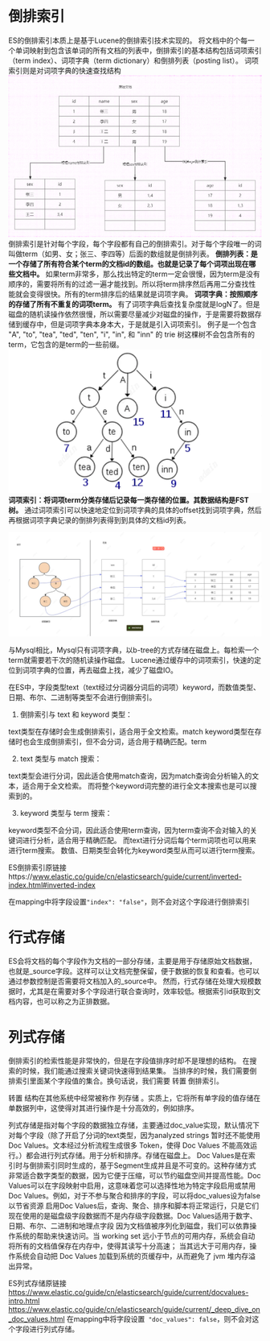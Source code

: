 # 倒排索引
ES的倒排索引本质上是基于Lucene的倒排索引技术实现的。
将文档中的个每一个单词映射到包含该单词的所有文档的列表中，倒排索引的基本结构包括词项索引（term index）、词项字典（term dictionary）和倒排列表（posting list）。
词项索引则是对词项字典的快速查找结构
![img_43.png](img_43.png)
倒排索引是针对每个字段，每个字段都有自己的倒排索引。对于每个字段唯一的词叫做term（如男、女；张三、李四等）后面的数组就是倒排列表。
**倒排列表：是一个存储了所有符合某个term的文档id的数组。也就是记录了每个词项出现在哪些文档中。**
如果term非常多，那么找出特定的term一定会很慢，因为term是没有顺序的，需要将所有的过滤一遍才能找到。所以将term排序然后再用二分查找性能就会变得很快。所有的term排序后的结果就是词项字典。
**词项字典：按照顺序的存储了所有不重复的词项term。**
有了词项字典后查找复杂度就是logN了。但是磁盘的随机读操作依然很慢，所以需要尽量减少对磁盘的操作，于是需要将数据存储到缓存中，但是词项字典本身本大，于是就是引入词项索引。
例子是一个包含 "A", "to", "tea", "ted", "ten", "i", "in", 和 "inn" 的 trie 树这棵树不会包含所有的term，它包含的是term的一些前缀。
![img_44.png](img_44.png)
**词项索引：将词项term分类存储后记录每一类存储的位置。其数据结构是FST树。**
通过词项索引可以快速地定位到词项字典的具体的offset找到词项字典，然后再根据词项字典记录的倒排列表得到到具体的文档id列表。

![img_45.png](img_45.png)

与Mysql相比，Mysql只有词项字典，以b-tree的方式存储在磁盘上。每检索一个term就需要若干次的随机读操作磁盘。
Lucene通过缓存中的词项索引，快速的定位到词项字典的位置，再去磁盘上找，减少了磁盘IO。

在ES中，字段类型text（text经过分词器分词后的词项）keyword，而数值类型、日期、布尔、二进制等类型不会进行倒排索引。

1. 倒排索引与 text 和 keyword 类型：

text类型在存储时会生成倒排索引，适合用于全文检索。match
keyword类型在存储时也会生成倒排索引，但不会分词，适合用于精确匹配。term

2. text 类型与 match 搜索：

text类型会进行分词，因此适合使用match查询，因为match查询会分析输入的文本，适合用于全文检索。
而将整个keyword词完整的进行全文本搜索也是可以搜索到的。

3. keyword 类型与 term 搜索：

keyword类型不会分词，因此适合使用term查询，因为term查询不会对输入的关键词进行分析，适合用于精确匹配。
而text进行分词后每个term词项也可以用来进行term搜索。
数值、日期类型会转化为keyword类型从而可以进行term搜索。

ES倒排索引原链接https://www.elastic.co/guide/cn/elasticsearch/guide/current/inverted-index.html#inverted-index

在mapping中将字段设置`"index": "false"`，则不会对这个字段进行倒排索引


# 行式存储
ES会将文档的每个字段作为文档的一部分存储，主要是用于存储原始文档数据，也就是_source字段。这样可以让文档完整保留，便于数据的恢复和查看。也可以通过参数控制是否需要将文档加入的_source中。
然而，行式存储在处理大规模数据时，尤其是在需要对多个字段进行联合查询时，效率较低。根据索引id获取到文档内容，也可以称之为正排数据。

# 列式存储
倒排索引的检索性能是非常快的，但是在字段值排序时却不是理想的结构。
在搜索的时候，我们能通过搜索关键词快速得到结果集。
当排序的时候，我们需要倒排索引里面某个字段值的集合。换句话说，我们需要 转置 倒排索引。

转置 结构在其他系统中经常被称作 列存储 。实质上，它将所有单字段的值存储在单数据列中，这使得对其进行操作是十分高效的，例如排序。

列式存储是指对每个字段的数据独立存储，主要通过doc_value实现，默认情况下对每个字段（除了开启了分词的text类型，因为analyzed strings 暂时还不能使用 Doc Values。文本经过分析流程生成很多 Token，使得 Doc Values 不能高效运行。）都会进行列式存储。用于分析和排序。存储在磁盘上。
Doc Values是在索引时与倒排索引同时生成的，基于Segment生成并且是不可变的。这种存储方式非常适合数字类型的数据，因为它便于压缩，可以节约磁盘空间并提高性能。Doc Values可以在字段映射中启用，这意味着您可以选择性地为特定字段启用或禁用Doc Values。例如，对于不参与聚合和排序的字段，可以将doc_values设为false以节省资源
启用Doc Values后，查询、聚合、排序和脚本将正常运行，只是它们现在使用的是磁盘级字段数据而不是内存级字段数据。Doc Values适用于数字、日期、布尔、二进制和地理点字段
因为文档值被序列化到磁盘，我们可以依靠操作系统的帮助来快速访问。当 working set 远小于节点的可用内存，系统会自动将所有的文档值保存在内存中，使得其读写十分高速； 当其远大于可用内存，操作系统会自动把 Doc Values 加载到系统的页缓存中，从而避免了 jvm 堆内存溢出异常。

ES列式存储原链接
https://www.elastic.co/guide/cn/elasticsearch/guide/current/docvalues-intro.html
https://www.elastic.co/guide/cn/elasticsearch/guide/current/_deep_dive_on_doc_values.html
在mapping中将字段设置` "doc_values": false`，则不会对这个字段进行列式存储。




